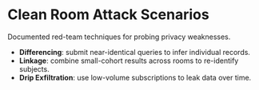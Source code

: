 # Clean Room Attack Scenarios

Documented red-team techniques for probing privacy weaknesses.

- **Differencing**: submit near-identical queries to infer individual records.
- **Linkage**: combine small-cohort results across rooms to re-identify subjects.
- **Drip Exfiltration**: use low-volume subscriptions to leak data over time.
